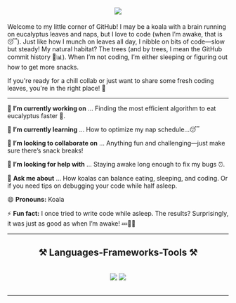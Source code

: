 <h1 align="center">
    <img src="https://readme-typing-svg.herokuapp.com/?font=Righteous&size=35&center=true&vCenter=true&width=500&height=70&duration=2000&lines=Hi+There!+👋;+I'm+Dumb+Koala!🐨;" />
</h1>

Welcome to my little corner of GitHub! I may be a koala with a brain running on eucalyptus leaves and naps, but I love to code (when I’m awake, that is 😴). Just like how I munch on leaves all day, I nibble on bits of code—slow but steady! My natural habitat? The trees (and by trees, I mean the GitHub commit history 🌳📊). When I’m not coding, I’m either sleeping or figuring out how to get more snacks.

If you're ready for a chill collab or just want to share some fresh coding leaves, you're in the right place! 🐨

---

<div align=left>

🔭 **I’m currently working on** ...
Finding the most efficient algorithm to eat eucalyptus faster 🍃.

🌱 **I’m currently learning** ...
How to optimize my nap schedule...😴

👯 **I’m looking to collaborate on** ...
Anything fun and challenging—just make sure there’s snack breaks!

🤔 **I’m looking for help with** ...
Staying awake long enough to fix my bugs ⏰.

💬 **Ask me about** ...
How koalas can balance eating, sleeping, and coding. Or if you need tips on debugging your code while half asleep.

😄 **Pronouns:**
 Koala

⚡ **Fun fact:**
I once tried to write code while asleep. The results? Surprisingly, it was just as good as when I’m awake! 💤🧑‍💻

</div>

 <hr/>
     <h2 align="center">⚒️ Languages-Frameworks-Tools ⚒️</h2>
     <br/>
    <div align="center">
        <img src="https://skillicons.dev/icons?i=svelte,html,css,vscode,github,git,azure,docker,cs,dotnet" />
        <img src="https://skillicons.dev/icons?i=python,javascript,typescript,java,linux" /><br>
    </div>
    <br/>
<hr/>





